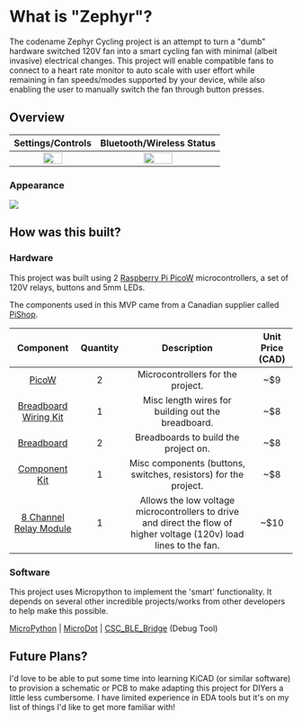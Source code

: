 # What is "Zephyr"?

The codename Zephyr Cycling project is an attempt to turn a "dumb" hardware switched 120V fan into a smart cycling fan with minimal (albeit invasive) electrical changes. This project will enable compatible fans to connect to a heart rate monitor to auto scale with user effort while remaining in fan speeds/modes supported by your device, while also enabling the user to manually switch the fan through button presses.

## Overview

Settings/Controls | Bluetooth/Wireless Status
|:-:|:-:|
<img src="https://github.com/user-attachments/assets/88b91478-2f0b-4ded-9f97-9d90de5add7e" width="50%"> | <img src="https://github.com/user-attachments/assets/a06e38a5-d952-4099-9d81-de3fdf3280a6" width="50%">

### Appearance

<img src="https://github.com/user-attachments/assets/cff68205-ef12-4944-9f2c-e8fa0f3d20cf">

## How was this built?

### Hardware

This project was built using 2 [Raspberry Pi PicoW](https://www.raspberrypi.com/documentation/microcontrollers/raspberry-pi-pico.html) microcontrollers, a set of 120V relays, buttons and 5mm LEDs.

The components used in this MVP came from a Canadian supplier called [PiShop](https://www.pishop.ca). 

Component | Quantity | Description | Unit Price (CAD) |
|:-:|:-:|:-:|:-:|
[PicoW](https://www.pishop.ca/product/raspberry-pi-pico-wh-pre-soldered-headers/) | 2 | Microcontrollers for the project. | ~$9
[Breadboard Wiring Kit](https://www.pishop.ca/product/breadboard-wiring-kit/) | 1 | Misc length wires for building out the breadboard. | ~$8
[Breadboard](https://www.pishop.ca/product/half-size-400-pin-electronics-diy-breadboard/) | 2 | Breadboards to build the project on. | ~$8
[Component Kit](https://www.pishop.ca/product/component-kit-for-arduino/) | 1 | Misc components (buttons, switches, resistors) for the project. | ~$8
[8 Channel Relay Module](https://www.pishop.ca/product/8-channel-relay-module/) | 1 | Allows the low voltage microcontrollers to drive and direct the flow of higher voltage (120v) load lines to the fan. | ~$10


### Software

This project uses Micropython to implement the 'smart' functionality. It depends on several other incredible projects/works from other developers to help make this possible.

[MicroPython](https://github.com/micropython/micropython) | [MicroDot](https://github.com/miguelgrinberg/microdot) | [CSC_BLE_Bridge](https://github.com/starryalley/CSC_BLE_Bridge) (Debug Tool)

## Future Plans?

I'd love to be able to put some time into learning KiCAD (or similar software) to provision a schematic or PCB to make adapting this project for DIYers a little less cumbersome. I have limited experience in EDA tools but it's on my list of things I'd like to get more familiar with!
